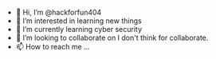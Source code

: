 - 👋 Hi, I’m @hackforfun404
- 👀 I’m interested in learning new things
- 🌱 I’m currently learning cyber security
- 💞️ I’m looking to collaborate on I don't think for collaborate.
- 📫 How to reach me ...

<!---
hackforfun404/hackforfun404 is a ✨ special ✨ repository because its `README.md` (this file) appears on your GitHub profile.
You can click the Preview link to take a look at your changes.
--->
